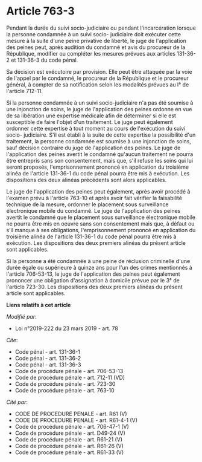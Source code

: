 # Article 763-3

Pendant la durée du suivi socio-judiciaire ou pendant l'incarcération lorsque la personne condamnée à un suivi socio-
judiciaire doit exécuter cette mesure à la suite d'une peine privative de liberté, le juge de l'application des peines peut,
après audition du condamné et avis du procureur de la République, modifier ou compléter les mesures prévues aux articles
131-36-2 et 131-36-3 du code pénal.

Sa décision est exécutoire par provision. Elle peut être attaquée par la voie de l'appel par le condamné, le procureur de la
République et le procureur général, à compter de sa notification selon les modalités prévues au l° de l'article 712-11.

Si la personne condamnée à un suivi socio-judiciaire n'a pas été soumise à une injonction de soins, le juge de l'application
des peines ordonne en vue de sa libération une expertise médicale afin de déterminer si elle est susceptible de faire l'objet
d'un traitement. Le juge peut également ordonner cette expertise à tout moment au cours de l'exécution du suivi socio-
judiciaire. S'il est établi à la suite de cette expertise la possibilité d'un traitement, la personne condamnée est soumise à
une injonction de soins, sauf décision contraire du juge de l'application des peines. Le juge de l'application des peines
avertit le condamné qu'aucun traitement ne pourra être entrepris sans son consentement, mais que, s'il refuse les soins qui
lui seront proposés, l'emprisonnement prononcé en application du troisième alinéa de l'article 131-36-1 du code pénal pourra
être mis à exécution. Les dispositions des deux alinéas précédents sont alors applicables.

Le juge de l'application des peines peut également, après avoir procédé à l'examen prévu à l'article 763-10 et après avoir
fait vérifier la faisabilité technique de la mesure, ordonner le placement sous surveillance électronique mobile du condamné.
Le juge de l'application des peines avertit le condamné que le placement sous surveillance électronique mobile ne pourra être
mis en oeuvre sans son consentement mais que, à défaut ou s'il manque à ses obligations, l'emprisonnement prononcé en
application du troisième alinéa de l'article 131-36-1 du code pénal pourra être mis à exécution. Les dispositions des deux
premiers alinéas du présent article sont applicables.

Si la personne a été condamnée à une peine de réclusion criminelle d'une durée égale ou supérieure à quinze ans pour l'un des
crimes mentionnés à l'article 706-53-13, le juge de l'application des peines peut également prononcer une obligation
d'assignation à domicile prévue par le 3° de l'article 723-30. Les dispositions des deux premiers alinéas du présent article
sont applicables.

**Liens relatifs à cet article**

_Modifié par_:

  - Loi n°2019-222 du 23 mars 2019 - art. 78

_Cite_:

  - Code pénal - art. 131-36-1
  - Code pénal - art. 131-36-2
  - Code pénal - art. 131-36-3
  - Code de procédure pénale - art. 706-53-13
  - Code de procédure pénale - art. 712-11 (VD)
  - Code de procédure pénale - art. 723-30
  - Code de procédure pénale - art. 763-10

_Cité par_:

  - CODE DE PROCEDURE PENALE - art. R61 (V)
  - CODE DE PROCEDURE PENALE - art. R61-4-1 (V)
  - Code de procédure pénale - art. 706-47-1 (V)
  - Code de procédure pénale - art. D49-24 (V)
  - Code de procédure pénale - art. R61-21 (V)
  - Code de procédure pénale - art. R61-26 (V)
  - Code de procédure pénale - art. R61-33 (V)
